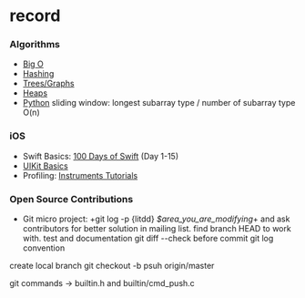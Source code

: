 # record

### Algorithms
* [Big O](./supplements/bigo.md)
* [Hashing](./supplements/hashing.md)
* [Trees/Graphs](./supplements/graph.md)
* [Heaps](./supplements/heap.md)
* [Python](./supplements/python.md)
sliding window: longest subarray type / number of subarray type O(n)


### iOS
* Swift Basics: [100 Days of Swift](https://www.hackingwithswift.com/100) (Day 1-15)
* [UIKit Basics](./supplements/uikit.md)
* Profiling: [Instruments Tutorials](https://developer.apple.com/tutorials/instruments/identifying-a-hang)

### Open Source Contributions
* Git micro project:
+git log -p {litdd} _$area_you_are_modifying_+
and ask contributors for better solution in mailing list.
find branch HEAD to work with.
test and documentation
git diff --check before commit
git log convention

create local branch
git checkout -b psuh origin/master

git commands -> builtin.h and builtin/cmd_push.c

